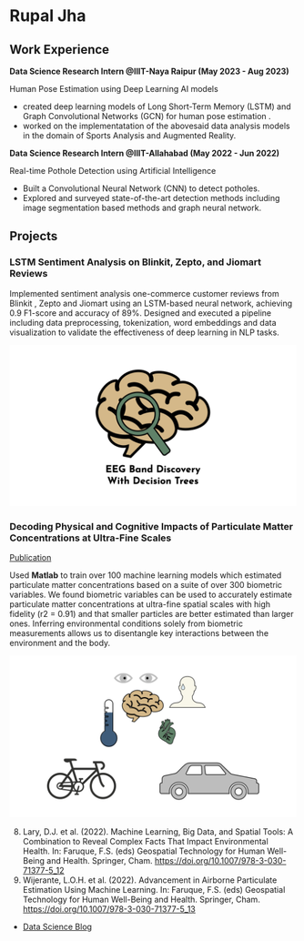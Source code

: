 # Rupal Jha


## Work Experience
**Data Science Research Intern @IIIT-Naya Raipur (May 2023 - Aug 2023)**

Human Pose Estimation using Deep Learning AI models
- created deep learning models of Long Short-Term Memory (LSTM) and Graph Convolutional Networks (GCN) for human pose estimation .
- worked on the implementatation of the abovesaid data analysis models in the domain of Sports Analysis and Augmented Reality.

**Data Science Research Intern @IIIT-Allahabad (May 2022 - Jun 2022)**

Real-time Pothole Detection using Artificial Intelligence
- Built a Convolutional Neural Network (CNN) to detect potholes.
- Explored and surveyed state-of-the-art detection methods including image segmentation based methods and graph neural network.

  
## Projects

### LSTM Sentiment Analysis on Blinkit, Zepto, and Jiomart Reviews
Implemented sentiment analysis one-commerce customer reviews from Blinkit , Zepto and Jiomart using an LSTM-based neural network, achieving 0.9 F1-score and accuracy of 89%.
Designed and executed a pipeline including data preprocessing, tokenization, word embeddings and data visualization to validate the effectiveness of deep learning in NLP tasks.


![EEG Band Discovery](/assets/img/eeg_band_discovery.jpeg)

### Decoding Physical and Cognitive Impacts of Particulate Matter Concentrations at Ultra-Fine Scales
[Publication](https://www.mdpi.com/1424-8220/22/11/4240)

Used **Matlab** to train over 100 machine learning models which estimated particulate matter concentrations based on a suite of over 300 biometric variables. We found biometric variables can be used to accurately estimate particulate matter concentrations at ultra-fine spatial scales with high fidelity (r2 = 0.91) and that smaller particles are better estimated than larger ones. Inferring environmental conditions solely from biometric measurements allows us to disentangle key interactions between the environment and the body.

![Bike Study](/assets/img/bike_study.jpeg)


8. Lary, D.J. et al. (2022). Machine Learning, Big Data, and Spatial Tools: A Combination to Reveal Complex Facts That Impact Environmental Health. In: Faruque, F.S. (eds) Geospatial Technology for Human Well-Being and Health. Springer, Cham. https://doi.org/10.1007/978-3-030-71377-5_12
9. Wijerante, L.O.H. et al. (2022). Advancement in Airborne Particulate Estimation Using Machine Learning. In: Faruque, F.S. (eds) Geospatial Technology for Human Well-Being and Health. Springer, Cham. https://doi.org/10.1007/978-3-030-71377-5_13

- [Data Science Blog](https://medium.com/@shawhin)
